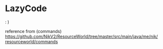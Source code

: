 # LazyCode
: )

reference from
(commands) https://github.com/NikV2/ResourceWorld/tree/master/src/main/java/me/nik/resourceworld/commands
